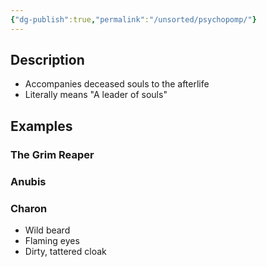 ```yaml
---
{"dg-publish":true,"permalink":"/unsorted/psychopomp/"}
---
```



## Description
- Accompanies deceased souls to the afterlife
- Literally means "A leader of souls"

## Examples

### The Grim Reaper

### Anubis

### Charon
- Wild beard
- Flaming eyes
- Dirty, tattered cloak
